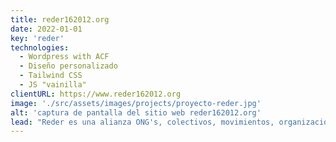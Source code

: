 ```yaml
---
title: reder162012.org
date: 2022-01-01
key: 'reder'
technologies:
  - Wordpress with ACF
  - Diseño personalizado
  - Tailwind CSS
  - JS "vainilla"
clientURL: https://www.reder162012.org
image: './src/assets/images/projects/proyecto-reder.jpg'
alt: 'captura de pantalla del sitio web reder162012.org'
lead: "Reder es una alianza ONG's, colectivos, movimientos, organizaciones y personas individuales que defiende que en España el acceso a la sanidad sea universal y denuncia los casos de exclusión sanitaria que se dan a día de hoy. Con un diseño muy sencillo, hemos creado este nuevo espacio web teniendo como prioridad la claridad tanto en los contenidos como en la navegabilidad. Siendo la página web cien por cien accesible para personas que tengan alguna discapacidad. Agradecemos a Reder la confianza puesta en nuestra experiencia."
---
```

